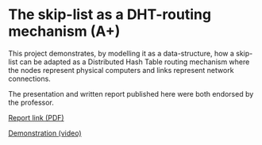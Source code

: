 # The skip-list as a DHT-routing mechanism (A+)

This project demonstrates, by modelling it as a data-structure, how a skip-list can be adapted as a Distributed Hash Table routing mechanism where the nodes represent physical computers and links represent network connections.

The presentation and written report published here were both endorsed by the professor.

[Report link (PDF)](https://github.com/bhavikakhare/skip-list/blob/main/BhavikaKhare_SkipList_REPORT.pdf)

[Demonstration (video)](https://youtu.be/8nAgM_0J2es)

